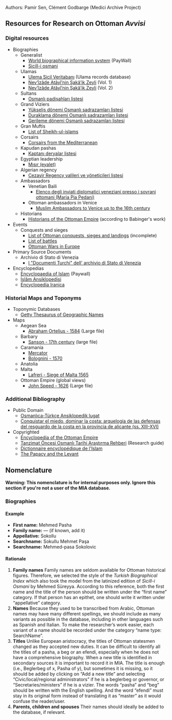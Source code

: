 Authors: Pamir Sen, Clément Godbarge (Medici Archive Project)

## Resources for Research on Ottoman *Avvisi*

### Digital resources
- Biographies
    -   Generalist
        -   [World biographical information system](https://wbis.degruyter.com) (PayWall)
        -   [Sicill-i osmani](https://archive.org/details/sicill-i.osmani_01/Sicill-i.Osmani_01/mode/1up)  
    -   Ulamas
        -   [Ulema Sicil Veritabanı](http://ktp.isam.org.tr/?url=ulemasicil/) (Ulama records database)
        -   [Nev‘îzâde Atâyî’nin Şakâ’ik Zeyli](https://archive.org/details/Hadikul-HakikFTekmileti-akik1.Cilt-NevzdeAty) (Vol. 1)
        -   [Nev‘îzâde Atâyî’nin Şakâ’ik Zeyli](https://archive.org/details/Hadikul-HakikFTekmileti-akik2.Cilt-NevzdeAty) (Vol. 2)
    -   Sultans
        -   [Osmanlı padişahları listesi](https://tr.wikipedia.org/wiki/Osmanl%C4%B1_padi%C5%9Fahlar%C4%B1_listesi)
    -   Grand Viziers
        -   [Yükseliş dönemi Osmanlı sadrazamları listesi](https://tr.wikipedia.org/wiki/Y%C3%BCkseli%C5%9F_d%C3%B6nemi_Osmanl%C4%B1_sadrazamlar%C4%B1_listesi)
        -   [Duraklama dönemi Osmanlı sadrazamları listesi](https://tr.wikipedia.org/wiki/Duraklama_d%C3%B6nemi_Osmanl%C4%B1_sadrazamlar%C4%B1_listesi)
        -   [Gerileme dönemi Osmanlı sadrazamları listesi](https://tr.wikipedia.org/wiki/Gerileme_d%C3%B6nemi_Osmanl%C4%B1_sadrazamlar%C4%B1_listesi)
    -   Gran Muftis
        -   [List of Sheikh-ul-islams](https://tr.wikipedia.org/wiki/Osmanl%C4%B1_%C5%9Feyh%C3%BClislamlar%C4%B1_listesi)
    -   Corsairs
        -   [Corsairs from the Mediterranean](https://corsaridelmediterraneo.it/)
    -   Kapudan pashas
        -   [Kaptanı deryalar listesi](https://tr.wikipedia.org/wiki/Kaptan-%C4%B1_deryalar_listesi)
    -   Egyptian leadership
        -   [Mısır (eyalet)](https://tr.wikipedia.org/wiki/M%C4%B1s%C4%B1r_(eyalet))  
    -   Algerian regency 
        -   [Cezayir Regency valileri ve yöneticileri listesi](https://stringfixer.com/tr/List_of_Pasha_and_Dey_of_Algiers)
    -   Ambassadors
        -   Venetian Baili
            -   [Elenco degli inviati diplomatici veneziani presso i sovrani ottomani (Maria Pia Pedani)](https://iris.unive.it/retrieve/handle/10278/14216/17947/044_ejos_elenco%20inviati.pdf) 
        -   Ottoman ambassadors in Venice
            -   [Muslim Ambassadors to Venice up to the 16th century](https://books.openedition.org/pur/62192?lang=en)          
    -   Historians
        -   [Historians of the Ottoman Empire](https://ottomanhistorians.uchicago.edu/) (according to Babinger's work)       
- Events
    -   Conquests and sieges
        -   [List of Ottoman conquests, sieges and landings](https://en.wikipedia.org/wiki/List_of_Ottoman_conquests,_sieges_and_landings) (incomplete)
        -   [List of battles](https://en.wikipedia.org/wiki/List_of_battles_involving_the_Ottoman_Empire)
        -   [Ottoman Wars in Europe](https://en.wikipedia.org/wiki/Ottoman_wars_in_Europe)
- Primary Source Documents
    - Archivio di Stato di Venezia
        -   [I "Documenti Turchi" dell' archivio di Stato di Venezia](http://www.archivi.beniculturali.it/dga/uploads/documents/Strumenti/5156eeece7a3c.pdf)  
- Encyclopedias
    - [Encyclopaedia of Islam](https://referenceworks.brillonline.com/browse/encyclopaedia-of-islam-2) (Paywall)
    - [İslâm Ansiklopedisi](https://islamansiklopedisi.org.tr)
    - [Encyclopedia Iranica](https://iranicaonline.org/)

### Historial Maps and Toponyms
- Toponymic Databases
    - [Getty Thesaurus of Geographic Names](https://www.getty.edu/research/tools/vocabularies/tgn/)
- Maps
    - Aegean Sea
        - [Abraham Ortelius - 1584](https://commons.wikimedia.org/wiki/File:1584_map_of_Greece_by_Abraham_Ortelius.jpg#/media/File:1584_map_of_Greece_by_Abraham_Ortelius.jpg) (Large file)
    - Barbary
        - [Sanson - 17th century](https://s3.amazonaws.com/omeka-net/3379/archive/files/b5c6ef8a213daf09a518be8da65b3b19.jpg?AWSAccessKeyId=AKIAI3ATG3OSQLO5HGKA&Expires=1664409600&Signature=8qpN4eixv5hlkC9p6db%2BzcK4lT4%3D) (large file)
    - Caramania
       - [Mercator](https://en.wikipedia.org/wiki/Carmania_%28region%29#/media/File:Mercator_Map_(1578)_-_Asiae-Tabula_IX.jpg)
       - [Bolognini - 1570](https://upload.wikimedia.org/wikipedia/commons/5/51/1570_map_of_Asia_minor.jpg)
    - Anatolia
    - Malta
       - [Lafreri - Siege of Malta 1565](https://militarymaps.rct.uk/ottoman-habsburg-wars-1521-1791/siege-of-malta-1565-isola-di-malta) 
    - Ottoman Empire (global views)
        - [John Speed - 1626](https://upload.wikimedia.org/wikipedia/commons/a/a3/The_Turkish_Empire._Newly_Augmented_by_John_Speed._1626.jpg) (Large file)

### Additional Bibliography
- Public Domain
    - [Osmanlıca-Türkçe Ansiklopedik lugat](https://archive.org/details/Osmanlca-TTrkreAnsiklopedikLkgat/page/n12/mode/1up)
    - [Conquistar el miedo, dominar la costa: arquelogía de las defensas del resguardo de la costa en la provincia de alicante (ss. XIII-XVI)](https://www.marqalicante.com/contenido/publicaciones/pub_135.pdf)  
- Copyrighted
    - [Encyclopedia of the Ottoman Empire](https://www.worldcat.org/title/encyclopedia-of-the-ottoman-empire/oclc/1295930872)
    - [Tanzimat Öncesi Osmanlı Tarihi Araştırma Rehberi](http://www.worldcat.org/oclc/1089193996) (Research guide)
    - [Dictionnaire encyclopédique de l'Islam](https://www.worldcat.org/title/dictionnaire-encyclopedique-de-lislam/oclc/1023961363)
    - [The Papacy and the Levant](http://www.worldcat.org/oclc/797187801)

## Nomenclature

**Warning: This nomenclature is for internal purposes only. Ignore this section if you're not a user of the MIA database.**

### Biographies
#### Example 
- **First name:** Mehmed Pasha
- **Family name:** — (if known, add it)
- **Appellative:** Sokollu
- **Searchname:** Sokullu Mehmet Paşa
- **Searchname:** Mehmed-pasa Sokolovic

#### Rationale
1. **Family names** Family names are seldom available for Ottoman historical figures. Therefore, we selected the style of the _Turkish Biographical Index_ which also took the model from the latinized edition of _Sicill-i Osmani_ by Mehmed Süreyya. According to this reference, both the first name and the title of the person should be written under the “first name” category. If that person has an epithet, one should write it written under “appellative” category.  
2. **Names** Because they used to be transcribed from Arabic, Ottoman names may have many different spellings, we should include as many variants as possible in the database, including in other languages such as Spanish and Italian. To make the researcher’s work easier, each variant of a name should be recorded under the category “name type: SearchName”. 
3. **Titles** Unlike European aristocracy, the titles of Ottoman statesmen changed as they accepted new duties. It can be difficult to identify all the titles of a pasha, a beg or an efendi, especially when he does not have a comprehensive biography. When a new title is identified in secondary sources it is important to record it in MIA. The title is enough (i.e., Beglerbeg of x, Pasha of y), but sometimes it is missing, so it should be added by clicking on “Add a new title” and selecting “Civic/local/regional administrators” if he is a beglerbeg or governor, or “Secretaries/ministers” if he is a vizier. The words “pasha” and “beg” should be written with the English spelling. And the word “efendi” must stay in its original form instead of translating it as “master” as it would confuse the reader/user.
4. **Parents, children and spouses** Their names should ideally be added to the database, if relevant.  
